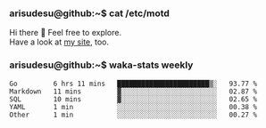 ### arisudesu@github:~$ cat /etc/motd

Hi there 👋  Feel free to explore.  
Have a look at [my site](https://arisu.dev), too.

### arisudesu@github:~$ waka-stats weekly
<!--START_SECTION:waka-->

```text
Go         6 hrs 11 mins   ███████████████████████▒░   93.77 %
Markdown   11 mins         ▓░░░░░░░░░░░░░░░░░░░░░░░░   02.87 %
SQL        10 mins         ▓░░░░░░░░░░░░░░░░░░░░░░░░   02.65 %
YAML       1 min           ░░░░░░░░░░░░░░░░░░░░░░░░░   00.38 %
Other      1 min           ░░░░░░░░░░░░░░░░░░░░░░░░░   00.27 %
```

<!--END_SECTION:waka-->
